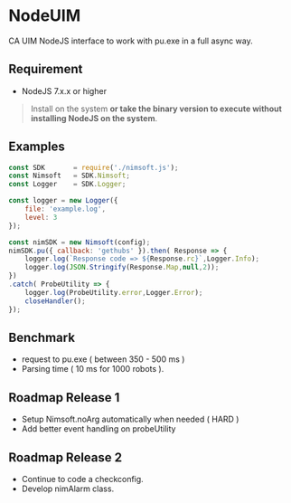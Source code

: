 # NodeUIM
CA UIM NodeJS interface to work with pu.exe in a full async way.

## Requirement 

- NodeJS 7.x.x or higher

> Install on the system **or take the binary version to execute without installing NodeJS on the system**. 

## Examples 

```js
const SDK       = require('./nimsoft.js');
const Nimsoft   = SDK.Nimsoft;
const Logger    = SDK.Logger;

const logger = new Logger({
    file: 'example.log',
    level: 3
});

const nimSDK = new Nimsoft(config);
nimSDK.pu({ callback: 'gethubs' }).then( Response => {
    logger.log(`Response code => ${Response.rc}`,Logger.Info);
    logger.log(JSON.Stringify(Response.Map,null,2));
})
.catch( ProbeUtility => {
    logger.log(ProbeUtility.error,Logger.Error);
    closeHandler();
});
```

## Benchmark

- request to pu.exe ( between 350 - 500 ms ) 
- Parsing time ( 10 ms for 1000 robots ).

## Roadmap Release 1

- Setup Nimsoft.noArg automatically when needed ( HARD )
- Add better event handling on probeUtility

## Roadmap Release 2 

- Continue to code a checkconfig.
- Develop nimAlarm class.
